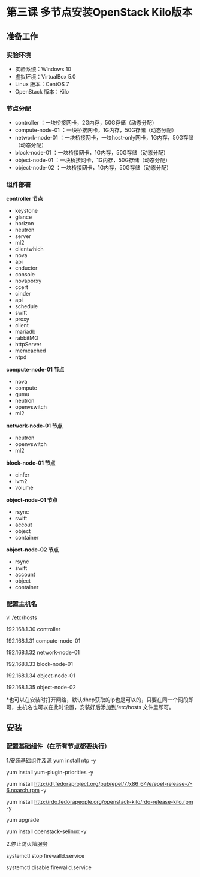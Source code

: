 # 第三课 多节点安装OpenStack Kilo版本
## 准备工作
### 实验环境
* 实验系统：Windows 10
* 虚拟环境：VirtualBox 5.0
* Linux 版本：CentOS 7
* OpenStack 版本：Kilo

### 节点分配
* controller ：一块桥接网卡，2G内存，50G存储（动态分配）
* compute-node-01 ：一块桥接网卡，1G内存，50G存储（动态分配）
* network-node-01 ：一块桥接网卡，一块host-only网卡，1G内存，50G存储（动态分配）
* block-node-01 ：一块桥接网卡，1G内存，50G存储（动态分配）
* object-node-01 ：一块桥接网卡，1G内存，50G存储（动态分配）
* object-node-02 ：一块桥接网卡，1G内存，50G存储（动态分配）

### 组件部署
**controller 节点**
* keystone
* glance
* horizon
* neutron
 * server
 * ml2
 * clientwhich
* nova
 * api
 * cnductor
 * console
 * novaporxy
 * ccert
* cinder
 * api
 * schedule
* swift
 * proxy
 * client
* mariadb
* rabbitMQ
* httpServer
* memcached
* ntpd

**compute-node-01 节点**
* nova
 * compute
 * qumu
* neutron
 * openvswitch
 * ml2

**network-node-01 节点**
* neutron
 * openvswitch
 * ml2

**block-node-01 节点**
* cinfer
 * lvm2
 * volume

**object-node-01  节点**
*  rsync
*  swift
 * accout
 * object
 * container

**object-node-02  节点**
* rsync
* swift
 * account
 * object
 * container

### 配置主机名
vi /etc/hosts

192.168.1.30 controller

192.168.1.31 compute-node-01

192.168.1.32 network-node-01

192.168.1.33 block-node-01

192.168.1.34 object-node-01

192.168.1.35 object-node-02

*也可以在安装时打开网络，默认dhcp获取的ip也是可以的，只要在同一个网段即可，主机名也可以在此时设置，安装好后添加到/etc/hosts 文件里即可。


## 安装
### 配置基础组件（在所有节点都要执行）
1.安装基础组件及源
yum install ntp -y

yum install yum-plugin-priorities -y

yum install http://dl.fedoraproject.org/pub/epel/7/x86_64/e/epel-release-7-6.noarch.rpm -y

yum install http://rdo.fedorapeople.org/openstack-kilo/rdo-release-kilo.rpm -y

yum upgrade

yum install openstack-selinux -y

2.停止防火墙服务

systemctl stop firewalld.service

systemctl disable firewalld.service





